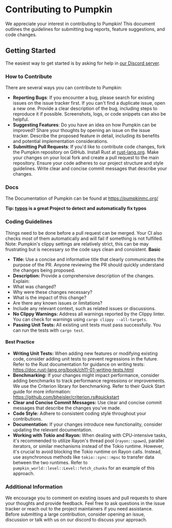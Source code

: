 # Contributing to Pumpkin

We appreciate your interest in contributing to Pumpkin! This document outlines the guidelines for submitting bug reports, feature suggestions, and code changes.

## Getting Started

The easiest way to get started is by asking for help in [our Discord server](https://discord.gg/wT8XjrjKkf).

### How to Contribute

There are several ways you can contribute to Pumpkin:

- **Reporting Bugs**:
  If you encounter a bug, please search for existing issues on the issue tracker first.
  If you can't find a duplicate issue, open a new one.
  Provide a clear description of the bug, including steps to reproduce it if possible.
  Screenshots, logs, or code snippets can also be helpful.
- **Suggesting Features**:
  Do you have an idea on how Pumpkin can be improved? Share your thoughts by opening an issue on the issue tracker.
  Describe the proposed feature in detail, including its benefits and potential implementation considerations.
- **Submitting Pull Requests**:
  If you'd like to contribute code changes, fork the Pumpkin repository on GitHub.
  Install Rust at [rust-lang.org](https://www.rust-lang.org/).
  Make your changes on your local fork and create a pull request to the main repository.
  Ensure your code adheres to our project structure and style guidelines.
  Write clear and concise commit messages that describe your changes.

### Docs

The Documentation of Pumpkin can be found at <https://pumpkinmc.org/>

**Tip: [typos](https://github.com/crate-ci/typos) is a great Project to detect and automatically fix typos**

### Coding Guidelines

Things need to be done before a pull request can be merged. Your CI also checks most of them automatically and will fail if something is not fulfilled.
Note: Pumpkin's clippy settings are relatively strict, this can be may frustrating but is necessary so the code says clean and consistent.
**Basic**

- **Title:** Use a concise and informative title that clearly communicates the purpose of the PR.  Anyone reviewing the PR should quickly understand the changes being proposed.  
- **Description:** Provide a comprehensive description of the changes. Explain:
- What was changed?
- Why were these changes necessary?
- What is the impact of this change?
- Are there any known issues or limitations?
- Include any relevant context, such as related issues or discussions.
- **No Clippy Warnings:** Address all warnings reported by the Clippy linter. You can check for warnings using `cargo clippy --all-targets`.
- **Passing Unit Tests:** All existing unit tests must pass successfully. You can run the tests with `cargo test`.

#### Best Practice

- **Writing Unit Tests:** When adding new features or modifying existing code, consider adding unit tests to prevent regressions in the future. Refer to the Rust documentation for guidance on writing tests: <https://doc.rust-lang.org/book/ch11-01-writing-tests.html>
- **Benchmarking:** If your changes might impact performance, consider adding benchmarks to track performance regressions or improvements. We use the Criterion library for benchmarking. Refer to their Quick Start guide for more information: <https://github.com/bheisler/criterion.rs#quickstart>
- **Clear and Concise Commit Messages:** Use clear and concise commit messages that describe the changes you've made.
- **Code Style:** Adhere to consistent coding style throughout your contributions.
- **Documentation:** If your changes introduce new functionality, consider updating the relevant documentation.
- **Working with Tokio and Rayon:**
  When dealing with CPU-intensive tasks, it's recommended to utilize Rayon's thread pool (`rayon::spawn`), parallel iterators, or similar mechanisms instead of the Tokio runtime. However, it's crucial to avoid blocking the Tokio runtime on Rayon calls. Instead, use asynchronous methods like `tokio::sync::mpsc` to transfer data between the two runtimes. Refer to `pumpkin_world::level::Level::fetch_chunks` for an example of this approach.

### Additional Information

We encourage you to comment on existing issues and pull requests to share your thoughts and provide feedback.
Feel free to ask questions in the issue tracker or reach out to the project maintainers if you need assistance.
Before submitting a large contribution, consider opening an issue, discussion or talk with us on our discord to discuss your approach.
